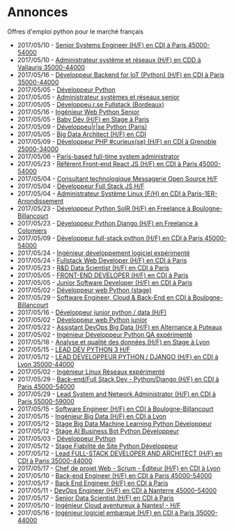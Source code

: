 # Annonces

Offres d'emploi python pour le marché français

* 2017/05/10 - [Senior Systems Engineer (H/F) en CDI à Paris 45000-54000](http://www.pyjobs.fr/jobs/details/5724/senior-systems-engineer-h-f-en-cdi-a-paris-45000-54000 "Senior Systems Engineer (H/F) en CDI à Paris 45000-54000")
* 2017/05/10 - [Administrateur système et réseaux (H/F) en CDD à Vallauris 35000-44000](http://www.pyjobs.fr/jobs/details/5725/administrateur-systeme-et-reseaux-h-f-en-cdd-a-vallauris-35000-44000 "Administrateur système et réseaux (H/F) en CDD à Vallauris 35000-44000")
* 2017/05/16 - [Développeur Backend for IoT (Python) (H/F) en CDI à Paris 35000-44000](http://www.pyjobs.fr/jobs/details/5738/developpeur-backend-for-iot-python-h-f-en-cdi-a-paris-35000-44000 "Développeur Backend for IoT (Python) (H/F) en CDI à Paris 35000-44000")
* 2017/05/05 - [Développeur Python](http://www.pyjobs.fr/jobs/details/5714/developpeur-python "Développeur Python")
* 2017/05/05 - [Administrateur systèmes et réseaux senior](http://www.pyjobs.fr/jobs/details/5713/administrateur-systemes-et-reseaux-senior "Administrateur systèmes et réseaux senior")
* 2017/05/05 - [Développeu.r.se Fullstack (Bordeaux)](http://www.pyjobs.fr/jobs/details/5715/developpeu-r-se-fullstack-bordeaux "Développeu.r.se Fullstack (Bordeaux)")
* 2017/05/16 - [Ingénieur Web Python Senior](http://www.pyjobs.fr/jobs/details/5737/ingenieur-web-python-senior "Ingénieur Web Python Senior")
* 2017/05/05 - [Baby Dév (H/F) en Stage à Paris](http://www.pyjobs.fr/jobs/details/5716/baby-dev-h-f-en-stage-a-paris "Baby Dév (H/F) en Stage à Paris")
* 2017/05/09 - [Développeu|r|se Python (Paris)](http://www.pyjobs.fr/jobs/details/5722/developpeu-r-se-python-paris "Développeu|r|se Python (Paris)")
* 2017/05/05 - [Big Data Architect (H/F) en CDI](http://www.pyjobs.fr/jobs/details/5717/big-data-architect-h-f-en-cdi "Big Data Architect (H/F) en CDI")
* 2017/05/09 - [Développeur PHP #curieux(se) (H/F) en CDI à Grenoble 25000-34000](http://www.pyjobs.fr/jobs/details/5723/developpeur-php-curieux-se-h-f-en-cdi-a-grenoble-25000-34000 "Développeur PHP #curieux(se) (H/F) en CDI à Grenoble 25000-34000")
* 2017/05/06 - [Paris-based full-time system administrator](http://www.pyjobs.fr/jobs/details/5720/paris-based-full-time-system-administrator "Paris-based full-time system administrator")
* 2017/05/23 - [Référent Front-end React JS (H/F) en CDI à Paris 45000-54000](http://www.pyjobs.fr/jobs/details/5749/referent-front-end-react-js-h-f-en-cdi-a-paris-45000-54000 "Référent Front-end React JS (H/F) en CDI à Paris 45000-54000")
* 2017/05/04 - [Consultant technologique Messagerie Open Source H/F](http://www.pyjobs.fr/jobs/details/5711/consultant-technologique-messagerie-open-source-h-f "Consultant technologique Messagerie Open Source H/F")
* 2017/05/04 - [Développeur Full Stack JS H/F](http://www.pyjobs.fr/jobs/details/5710/developpeur-full-stack-js-h-f "Développeur Full Stack JS H/F")
* 2017/05/04 - [Administrateur Système Linux (F/H) en CDI à Paris-1ER-Arrondissement](http://www.pyjobs.fr/jobs/details/5712/administrateur-systeme-linux-f-h-en-cdi-a-paris-1er-arrondissement "Administrateur Système Linux (F/H) en CDI à Paris-1ER-Arrondissement")
* 2017/05/23 - [Développeur Python SolR (H/F) en Freelance à Boulogne-Billancourt](http://www.pyjobs.fr/jobs/details/5747/developpeur-python-solr-h-f-en-freelance-a-boulogne-billancourt "Développeur Python SolR (H/F) en Freelance à Boulogne-Billancourt")
* 2017/05/23 - [Développeur Python Django (H/F) en Freelance à Colomiers](http://www.pyjobs.fr/jobs/details/5748/developpeur-python-django-h-f-en-freelance-a-colomiers "Développeur Python Django (H/F) en Freelance à Colomiers")
* 2017/05/09 - [Développeur full-stack python (H/F) en CDI à Paris 45000-54000](http://www.pyjobs.fr/jobs/details/5721/developpeur-full-stack-python-h-f-en-cdi-a-paris-45000-54000 "Développeur full-stack python (H/F) en CDI à Paris 45000-54000")
* 2017/05/24 - [Ingénieur développement logiciel expérimenté](http://www.pyjobs.fr/jobs/details/5751/ingenieur-developpement-logiciel-experimente "Ingénieur développement logiciel expérimenté")
* 2017/05/24 - [Fullstack Web Developer (H/F) en CDI à Paris](http://www.pyjobs.fr/jobs/details/5750/fullstack-web-developer-h-f-en-cdi-a-paris "Fullstack Web Developer (H/F) en CDI à Paris")
* 2017/05/23 - [R&D Data Scientist (H/F) en CDI à Paris](http://www.pyjobs.fr/jobs/details/5746/r-d-data-scientist-h-f-en-cdi-a-paris "R&D Data Scientist (H/F) en CDI à Paris")
* 2017/05/05 - [FRONT-END DEVELOPER (H/F) en CDI à Paris](http://www.pyjobs.fr/jobs/details/5719/front-end-developer-h-f-en-cdi-a-paris "FRONT-END DEVELOPER (H/F) en CDI à Paris")
* 2017/05/05 - [Junior Software Developer (H/F) en CDI à Paris](http://www.pyjobs.fr/jobs/details/5718/junior-software-developer-h-f-en-cdi-a-paris "Junior Software Developer (H/F) en CDI à Paris")
* 2017/05/02 - [Développeur web Python (stage)](http://www.pyjobs.fr/jobs/details/5706/developpeur-web-python-stage "Développeur web Python (stage)")
* 2017/05/29 - [Software Engineer, Cloud & Back-End en CDI à Boulogne-Billancourt](http://www.pyjobs.fr/jobs/details/5754/software-engineer-cloud-back-end-en-cdi-a-boulogne-billancourt "Software Engineer, Cloud & Back-End en CDI à Boulogne-Billancourt")
* 2017/05/16 - [Développeur junior python / data (H/F)](http://www.pyjobs.fr/jobs/details/5740/developpeur-junior-python-data-h-f "Développeur junior python / data (H/F)")
* 2017/05/02 - [Développeur web Python junior](http://www.pyjobs.fr/jobs/details/5707/developpeur-web-python-junior "Développeur web Python junior")
* 2017/05/22 - [Assistant DevOps Big Data (H/F) en Alternance à Puteaux](http://www.pyjobs.fr/jobs/details/5745/assistant-devops-big-data-h-f-en-alternance-a-puteaux "Assistant DevOps Big Data (H/F) en Alternance à Puteaux")
* 2017/05/02 - [Ingénieur Développeur Python QA expérimenté](http://www.pyjobs.fr/jobs/details/5705/ingenieur-developpeur-python-qa-experimente "Ingénieur Développeur Python QA expérimenté")
* 2017/05/18 - [Analyse et qualité des données (H/F) en Stage à Lyon](http://www.pyjobs.fr/jobs/details/5744/analyse-et-qualite-des-donnees-h-f-en-stage-a-lyon "Analyse et qualité des données (H/F) en Stage à Lyon")
* 2017/05/15 - [LEAD DEV PYTHON 3 H/F](http://www.pyjobs.fr/jobs/details/5736/lead-dev-python-3-h-f "LEAD DEV PYTHON 3 H/F")
* 2017/05/12 - [LEAD DEVELOPPEUR PYTHON / DJANGO (H/F) en CDI à Lyon 35000-44000](http://www.pyjobs.fr/jobs/details/5733/lead-developpeur-python-django-h-f-en-cdi-a-lyon-35000-44000 "LEAD DEVELOPPEUR PYTHON / DJANGO (H/F) en CDI à Lyon 35000-44000")
* 2017/05/02 - [Ingénieur Linux Réseaux expérimenté](http://www.pyjobs.fr/jobs/details/5704/ingenieur-linux-reseaux-experimente "Ingénieur Linux Réseaux expérimenté")
* 2017/05/29 - [Back-end/Full Stack Dev - Python/Django (H/F) en CDI à Paris 45000-54000](http://www.pyjobs.fr/jobs/details/5752/back-end-full-stack-dev-python-django-h-f-en-cdi-a-paris-45000-54000 "Back-end/Full Stack Dev - Python/Django (H/F) en CDI à Paris 45000-54000")
* 2017/05/29 - [Lead System and Network Administrator (H/F) en CDI à Paris 55000-59000](http://www.pyjobs.fr/jobs/details/5753/lead-system-and-network-administrator-h-f-en-cdi-a-paris-55000-59000 "Lead System and Network Administrator (H/F) en CDI à Paris 55000-59000")
* 2017/05/15 - [Software Engineer (H/F) en CDI à Boulogne-Billancourt](http://www.pyjobs.fr/jobs/details/5735/software-engineer-h-f-en-cdi-a-boulogne-billancourt "Software Engineer (H/F) en CDI à Boulogne-Billancourt")
* 2017/05/15 - [Ingénieur Big Data (H/F) en CDI à Lyon](http://www.pyjobs.fr/jobs/details/5734/ingenieur-big-data-h-f-en-cdi-a-lyon "Ingénieur Big Data (H/F) en CDI à Lyon")
* 2017/05/12 - [Stage Big Data Machine Learning Python Développeur](http://www.pyjobs.fr/jobs/details/5732/stage-big-data-machine-learning-python-developpeur "Stage Big Data Machine Learning Python Développeur")
* 2017/05/12 - [Stage AI Business Bot Python Développeur](http://www.pyjobs.fr/jobs/details/5731/stage-ai-business-bot-python-developpeur "Stage AI Business Bot Python Développeur")
* 2017/05/03 - [Développeur Python](http://www.pyjobs.fr/jobs/details/5709/developpeur-python "Développeur Python")
* 2017/05/12 - [Stage Fiabilité de Site Python Développeur](http://www.pyjobs.fr/jobs/details/5730/stage-fiabilite-de-site-python-developpeur "Stage Fiabilité de Site Python Développeur")
* 2017/05/12 - [Lead FULL-STACK DEVELOPER AND ARCHITECT (H/F) en CDI à Paris 35000-44000](http://www.pyjobs.fr/jobs/details/5729/lead-full-stack-developer-and-architect-h-f-en-cdi-a-paris-35000-44000 "Lead FULL-STACK DEVELOPER AND ARCHITECT (H/F) en CDI à Paris 35000-44000")
* 2017/05/17 - [Chef de projet Web - Scrum - Éditeur (H/F) en CDI à Lyon](http://www.pyjobs.fr/jobs/details/5742/chef-de-projet-web-scrum-editeur-h-f-en-cdi-a-lyon "Chef de projet Web - Scrum - Éditeur (H/F) en CDI à Lyon")
* 2017/05/10 - [Back-end Engineer (H/F) en CDI à Paris 45000-54000](http://www.pyjobs.fr/jobs/details/5727/back-end-engineer-h-f-en-cdi-a-paris-45000-54000 "Back-end Engineer (H/F) en CDI à Paris 45000-54000")
* 2017/05/17 - [Back End Engineer (H/F) en CDI à Paris](http://www.pyjobs.fr/jobs/details/5743/back-end-engineer-h-f-en-cdi-a-paris "Back End Engineer (H/F) en CDI à Paris")
* 2017/05/11 - [DevOps Engineer (H/F) en CDI à Nanterre 45000-54000](http://www.pyjobs.fr/jobs/details/5728/devops-engineer-h-f-en-cdi-a-nanterre-45000-54000 "DevOps Engineer (H/F) en CDI à Nanterre 45000-54000")
* 2017/05/17 - [Senior Data Scientist (H/F) en CDI à Paris](http://www.pyjobs.fr/jobs/details/5741/senior-data-scientist-h-f-en-cdi-a-paris "Senior Data Scientist (H/F) en CDI à Paris")
* 2017/05/10 - [Ingénieur Cloud aventureux à Nantes! - H/F](http://www.pyjobs.fr/jobs/details/5726/ingenieur-cloud-aventureux-a-nantes-h-f "Ingénieur Cloud aventureux à Nantes! - H/F")
* 2017/05/16 - [Ingénieur logiciel embarqué (H/F) en CDI à Paris 35000-44000](http://www.pyjobs.fr/jobs/details/5739/ingenieur-logiciel-embarque-h-f-en-cdi-a-paris-35000-44000 "Ingénieur logiciel embarqué (H/F) en CDI à Paris 35000-44000")

